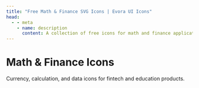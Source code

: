 ```yaml
---
title: "Free Math & Finance SVG Icons | Evora UI Icons"
head:
  - - meta
    - name: description
      content: A collection of free icons for math and finance applications. Includes icons for currency, calculations, and financial concepts.
---
```


# Math & Finance Icons

Currency, calculation, and data icons for fintech and education products.

<IconCategory category="math-finance" />
